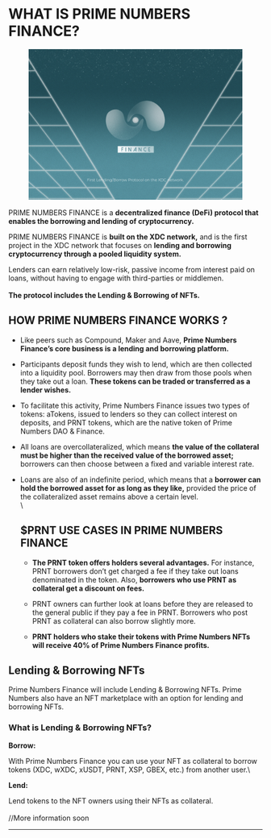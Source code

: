 # WHAT IS PRIME NUMBERS FINANCE?

<figure><img src="../.gitbook/assets/image (1).png" alt=""><figcaption></figcaption></figure>

PRIME NUMBERS FINANCE is a **decentralized finance (DeFi) protocol that enables the borrowing and lending of cryptocurrency.**

PRIME NUMBERS FINANCE is **built on the XDC network,** and is the first project in the XDC network that focuses on **lending and borrowing cryptocurrency through a pooled liquidity system.**

Lenders can earn relatively low-risk, passive income from interest paid on loans, without having to engage with third-parties or middlemen.\
\
**The protocol includes the Lending & Borrowing of NFTs.**





## HOW PRIME NUMBERS FINANCE WORKS ?

* Like peers such as Compound, Maker and Aave, **Prime Numbers Finance’s core business is a lending and borrowing platform.**
* Participants deposit funds they wish to lend, which are then collected into a liquidity pool. Borrowers may then draw from those pools when they take out a loan. **These tokens can be traded or transferred as a lender wishes.**&#x20;
* To facilitate this activity, Prime Numbers Finance issues two types of tokens: aTokens, issued to lenders so they can collect interest on deposits, and PRNT tokens, which are the native token of Prime Numbers DAO & Finance.&#x20;
* All loans are overcollateralized, which means **the value of the collateral must be higher than the received value of the borrowed asset;** borrowers can then choose between a fixed and variable interest rate.
*   Loans are also of an indefinite period, which means that a **borrower can hold the borrowed asset for as long as they like,** provided the price of the collateralized asset remains above a certain level.\
    \


    ## $PRNT USE CASES IN PRIME NUMBERS FINANCE

    *   **The PRNT token offers holders several advantages.** For instance, PRNT borrowers don’t get charged a fee if they take out loans denominated in the token. Also, **borrowers who use PRNT as collateral get a discount on fees.**

        &#x20;
    *   PRNT owners can further look at loans before they are released to the general public if they pay a fee in PRNT. Borrowers who post PRNT as collateral can also borrow slightly more.

        &#x20;
    * **PRNT holders who stake their tokens with Prime Numbers NFTs will receive 40% of Prime Numbers Finance profits.**

## Lending & Borrowing NFTs <a href="#bd95" id="bd95"></a>

Prime Numbers Finance will include Lending & Borrowing NFTs. Prime Numbers also have an NFT marketplace with an option for lending and borrowing NFTs.&#x20;

### What is Lending & Borrowing NFTs? <a href="#1a53" id="1a53"></a>

**Borrow:**

With Prime Numbers Finance you can use your NFT as collateral to borrow tokens (XDC, wXDC, xUSDT, PRNT, XSP, GBEX, etc.) from another user.\


**Lend:**

Lend tokens to the NFT owners using their NFTs as collateral.\
\
//More information soon

****

